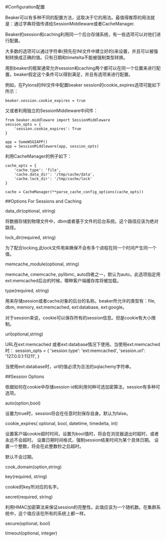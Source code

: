#Configuration配置

Beaker可以有多种不同的配置方法，这取决于它的用法。最值得推荐的用法就是：通过字典将值传递给SessionMiddleware或者CacheManager.

Beaker的session和caching利用同一个后台存储系统，有一些选项可以对他们进行配置。

大多数的选项可以通过字符串(预先在INI文件中建立好的)来设置，并且可以被强制转换成正确的值。只有日期和timetelta不能被强制类型转换。

用到beaker的框架通常允许session和caching两个都可以在同一个位置来进行配置。beaker假定这个条件可以得到满足，并且有选项来进行配置。

例如，在Pylons的INI文件中配置beaker session的cookie_expires选项可能如下所示：

    beaker.session.cookie_expires = true

又或者利用独立的SessionMiddleware中间件：

    from beaker.middleware import SessionMiddleware
    session_opts = {
        'session.cookie_expires': True
    }

    app = SomeWSGIAPP()
    app = SessionMiddleware(app, session_opts)

利用CacheManager的例子如下：

    cache_opts = {
        'cache.type': 'file',
        'cache.data_dir': '/tmp/cache/data',
        'cache.lock_dir': '/tmp/cache/lock'
    }

    cache = CacheManager(**parse_cache_config_options(cache_opts))

##Options For Sessions and Caching

data_dir(optional, string)

将数据存储到物理文件中，dbm或者基于文件的后台系统。这个路径应该为绝对路径。

lock_dir(required, string)

为了配合locking,此lock文件用来确保不会有多个进程在同一个时间产生同一个值。

memcache_module(optional, string)

memcache, cmemcache, pylibmc, auto四者之一，默认为auto。此选项指定用ext:memcached后台的时候，哪种客户端缓存库将被加载。

type(required, string)

用来存储session或者cache对象的后台的名称。beaker所允许的类型有：file, dbm, memory, ext:memcached, ext:database, ext:google。

对于session来说，cookie可以保存所有的session信息。但是cookie有大小限制。

url(optional,string)

URL在ext:memcached 或者ext:database情况下使用。当使用ext:memcached时：
    session_opts = {
        'session.type': 'ext:memcached',
        'session.url': '127.0.0.1:11211',
    }

当使用ext:database时，url的值必须为合法的sqlachemy字符串。

##Session Options

依据如何在cookie中存储session id和利用何种可选加密算法，session有多种可选项。

auto(option,bool)

设置为true时，session将会在任意时刻保存自身。默认为false。

cookie_expires( optional, bool, datetime, timedelta, int)

设置客户端cookie超时时间，设置为bool值时，将会在浏览器退出时超时，或者永远不会超时。
设置日期时间格式，强制session结束时间为某个具体日期。
设置一个整数，将会在此整数秒之后超时。

默认不会过期。

cook_domain(option,string)

key(required, string)

cookie的key所对应的名字。

secret(required, string)

利用HMAC加密算法来保证session的完整性。此值应该为一个随机数。在集群系统中，这个值应该在所有的系统上都一样。

secure(optional, bool)

timeout(optional, integer)

